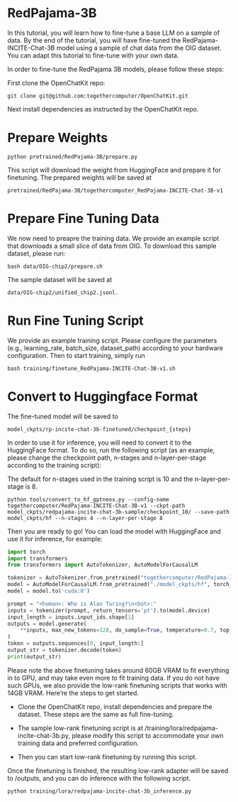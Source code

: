 # RedPajama-3B

In this tutorial, you will learn how to fine-tune a base LLM on a sample of data. By the end of 
the tutorial, you will have fine-tuned the RedPajama-INCITE-Chat-3B model using a sample of 
chat data from the OIG dataset. You can adapt this tutorial to fine-tune with your own data.

In order to fine-tune the RedPajama 3B models, please follow these steps:

First clone the OpenChatKit repo:

```shell
git clone git@github.com:togethercomputer/OpenChatKit.git
```

Next install dependencies as instructed by the OpenChatKit repo.

# Prepare Weights

```shell
python pretrained/RedPajama-3B/prepare.py
```

This script will download the weight from HuggingFace and prepare it for finetuning. The prepared weights will be saved at 

```
pretrained/RedPajama-3B/togethercomputer_RedPajama-INCITE-Chat-3B-v1
```

# Prepare Fine Tuning Data

We now need to preapre the training data.  We provide an example script that downloads a small slice of data from OIG. 
To download this sample dataset, please run:
 
```
bash data/OIG-chip2/prepare.sh
````
 
The sample dataset will be saved at 

```
data/OIG-chip2/unified_chip2.jsonl.
```

# Run Fine Tuning Script

We provide an example training script.  Please configure the parameters (e.g., learning_rate, batch_size, dataset_path) according to your hardware configuration. 
Then to start training, simply run

```
bash training/finetune_RedPajama-INCITE-Chat-3B-v1.sh
```

# Convert to Huggingface Format

The fine-tuned model will be saved to 

```
model_ckpts/rp-incite-chat-3b-finetuned/checkpoint_{steps}
```

In order to use it for inference, you will need to convert it to the HuggingFace format. To do so, run the following script 
(as an example, please change the checkpoint path, n-stages and n-layer-per-stage according to the training script):

The default for n-stages used in the training script is 10 and the n-layer-per-stage is 8.

```
python tools/convert_to_hf_gptneox.py --config-name togethercomputer/RedPajama-INCITE-Chat-3B-v1 --ckpt-path model_ckpts/redpajama-incite-chat-3b-sample/checkpoint_10/ --save-path model_ckpts/hf --n-stages 4 --n-layer-per-stage 8
```

Then you are ready to go! You can load the model with HuggingFace and use it for inference, for example:

```python
import torch
import transformers
from transformers import AutoTokenizer, AutoModelForCausalLM

tokenizer = AutoTokenizer.from_pretrained("togethercomputer/RedPajama-INCITE-Chat-3B-v1")
model = AutoModelForCausalLM.from_pretrained("./model_ckpts/hf", torch_dtype=torch.float16)
model = model.to('cuda:0')

prompt = "<human>: Who is Alan Turing?\n<bot>:"
inputs = tokenizer(prompt, return_tensors='pt').to(model.device)
input_length = inputs.input_ids.shape[1]
outputs = model.generate(
    **inputs, max_new_tokens=128, do_sample=True, temperature=0.7, top_p=0.7, top_k=50, return_dict_in_generate=True
)
token = outputs.sequences[0, input_length:]
output_str = tokenizer.decode(token)
print(output_str)

```

Please note the above finetuning takes around 60GB VRAM to fit everything in to GPU, and may take even more to fit training data. If you do not have such GPUs, we also provide the low-rank finetuning scripts that works with 14GB VRAM. Here’re the steps to get started.

* Clone the OpenChatKit repo, install dependencies and prepare the dataset. These steps are the same as full fine-tuning.

* The sample low-rank finetuning script is at /training/lora/redpajama-incite-chat-3b.py, please modify this script to accommodate your own training data and preferred configuration.

* Then you can start low-rank finetuning by running this script.

Once the finetuning is finished, the resulting low-rank adapter will be saved to /outputs, and you can do inference with the following script.

```
python training/lora/redpajama-incite-chat-3b_inference.py
```
